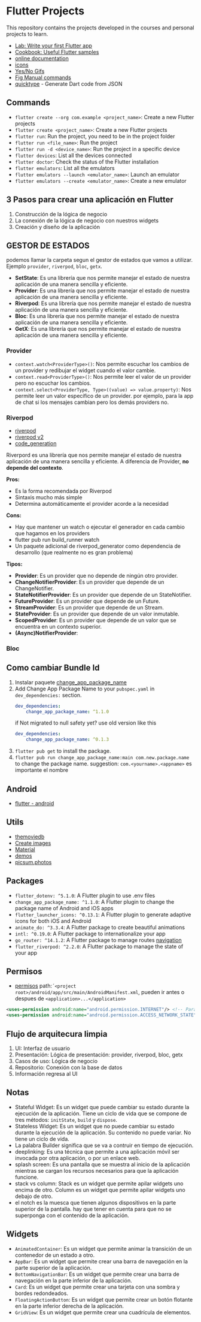 # **Flutter Projects**

This repository contains the projects developed in the courses and personal projects to learn.

- [Lab: Write your first Flutter app](https://docs.flutter.dev/get-started/codelab)
- [Cookbook: Useful Flutter samples](https://docs.flutter.dev/cookbook)
- [online documentation](https://docs.flutter.dev/)
- [icons](https://fonts.google.com/icons?selected=Material+Icons)
- [Yes/No Gifs](https://yesno.wtf/)
- [Fig Manual commands](https://fig.io/manual/flutter)
- [quicktype](https://quicktype.io/) - Generate Dart code from JSON


## **Commands**
- `flutter create --org com.example <project_name>`: Create a new Flutter projects
- `flutter create <project_name>`: Create a new Flutter projects
- `flutter run`: Run the project, you need to be in the project folder
- `flutter run <file_name>`: Run the project
- `flutter run -d <device_name>`: Run the project in a specific device
- `flutter devices`: List all the devices connected
- `flutter doctor`: Check the status of the Flutter installation
- `flutter emulators`: List all the emulators
- `flutter emulators --launch <emulator_name>`: Launch an emulator
- `flutter emulators --create <emulator_name>`: Create a new emulator



## **3 Pasos para crear una aplicación en Flutter**

1. Construcción de la lógica de negocio
2. La conexión de la lógica de negocio con nuestros widgets
3. Creación y diseño de la aplicación


## **GESTOR DE ESTADOS**

podemos llamar la carpeta segun el gestor de estados que vamos a utilizar. Ejemplo `provider`, `riverpod`, `bloc`, `getx`.

- **SetState**: Es una librería que nos permite manejar el estado de nuestra aplicación de una manera sencilla y eficiente.
- **Provider**: Es una librería que nos permite manejar el estado de nuestra aplicación de una manera sencilla y eficiente.
- **Riverpod**: Es una librería que nos permite manejar el estado de nuestra aplicación de una manera sencilla y eficiente.
- **Bloc**: Es una librería que nos permite manejar el estado de nuestra aplicación de una manera sencilla y eficiente.
- **GetX**: Es una librería que nos permite manejar el estado de nuestra aplicación de una manera sencilla y eficiente.

### **Provider**

- `context.watch<ProviderType>()`: Nos permite escuchar los cambios de un provider y redibujar el widget cuando el valor cambie.
- `context.read<ProviderType>()`: Nos permite leer el valor de un provider pero no escuchar los cambios.
- `context.select<ProviderType, Type>((value) => value.property)`: Nos permite leer un valor específico de un provider. por ejemplo, para la app de chat si los mensajes cambian pero los demás providers no.


### Riverpod

- [riverpod](https://riverpod.dev/)
- [riverpod v2](https://docs-v2.riverpod.dev/)
- [code_generation](https://docs-v2.riverpod.dev/docs/concepts/about_code_generation)

Riverpord es una librería que nos permite manejar el estado de nuestra aplicación de una manera sencilla y eficiente. A diferencia de Provider, **no depende del contexto**.

**Pros:**
- Es la forma recomendada por Riverpod
- Sintaxis mucho más simple
- Determina automáticamente el provider acorde a la necesidad

**Cons:**
- Hay que mantener un watch o ejecutar el generador en cada cambio que hagamos en los providers
- flutter pub run build_runner watch
- Un paquete adicional de riverpod_generator como dependencia de desarrollo (que realmente no es gran problema)

**Tipos:**

- **Provider**: Es un provider que no depende de ningún otro provider.
- **ChangeNotifierProvider**: Es un provider que depende de un ChangeNotifier.
- **StateNotifierProvider**: Es un provider que depende de un StateNotifier.
- **FutureProvider**: Es un provider que depende de un Future.
- **StreamProvider**: Es un provider que depende de un Stream.
- **StateProvider**: Es un provider que depende de un valor inmutable.
- **ScopedProvider**: Es un provider que depende de un valor que se encuentra en un contexto superior.
- **(Async)NotifierProvider**: 

### **Bloc**

## Como cambiar Bundle Id

1. Instalar paquete [change_app_package_name](https://pub.dev/packages/change_app_package_name)
2. Add Change App Package Name to your `pubspec.yaml` in `dev_dependencies:` section.
    ```yaml
    dev_dependencies: 
        change_app_package_name: ^1.1.0
    ```
    if  Not migrated to null safety yet? use old version like this
    ```yaml
    dev_dependencies: 
        change_app_package_name: ^0.1.3
    ```
3. `flutter pub get` to install the package.
4. `flutter pub run change_app_package_name:main com.new.package.name` to change the package name. suggestion: `com.<yourname>.<appname>` es importante el nombre

## Android

- [flutter - android](https://docs.flutter.dev/deployment/android)


## Utils

- [themoviedb](https://www.themoviedb.org/)
- [Create images](https://www.bing.com/images/create)
- [Material](https://m3.material.io/develop/flutter)
- [demos](https://flutter.github.io/samples/web/material_3_demo/)
- [picsum.photos](https://picsum.photos/)

## Packages

- `flutter_dotenv: ^5.1.0`: A Flutter plugin to use .env files
- `change_app_package_name: ^1.1.0`: A Flutter plugin to change the package name of Android and iOS apps
- `flutter_launcher_icons: ^0.13.1`: A Flutter plugin to generate adaptive icons for both iOS and Android
- `animate_do: ^3.3.4`: A Flutter package to create beautiful animations
- `intl: ^0.19.0`: A Flutter package to internationalize your app
- `go_router: ^14.1.2`: A Flutter package to manage routes [navigation](https://docs.flutter.dev/ui/navigation)
- `flutter_riverpod: ^2.2.0`: A Flutter package to manage the state of your app

## Permisos
- [permisos](https://developer.android.com/reference/android/Manifest.permission)
path:`´<project root>/android/app/src/main/AndroidManifest.xml`, pueden ir antes o despues de `<application>...</application>`

```xml
<uses-permission android:name="android.permission.INTERNET"/> <!-- Para acceder a internet -->
<uses-permission android:name="android.permission.ACCESS_NETWORK_STATE" /> <!-- Para acceder al estado de la red -->
```

## Flujo de arquitecura limpia

1. UI: Interfaz de usuario
2. Presentación: Lógica de presentación: provider, riverpod, bloc, getx
3. Casos de uso: Lógica de negocio
4. Repositorio: Conexión con la base de datos
5. Información regresa al UI

## Notas

- Stateful Widget: Es un widget que puede cambiar su estado durante la ejecución de la aplicación. Tiene un ciclo de vida que se compone de tres métodos: `initState`, `build` y `dispose`.
- Stateless Widget: Es un widget que no puede cambiar su estado durante la ejecución de la aplicación. Su contenido no puede variar. No tiene un ciclo de vida.
- La palabra Builder significa que se va a contruir en tiempo de ejecución.
- deeplinking: Es una técnica que permite a una aplicación móvil ser invocada por otra aplicación, o por un enlace web.
- splash screen: Es una pantalla que se muestra al inicio de la aplicación mientras se cargan los recursos necesarios para que la aplicación funcione.
- stack vs column: Stack es un widget que permite apilar widgets uno encima de otro. Column es un widget que permite apilar widgets uno debajo de otro.
- el notch es la muesca que tienen algunos dispositivos en la parte superior de la pantalla. hay que tener en cuenta para que no se superponga con el contenido de la aplicación.

## **Widgets**

- `AnimatedContainer`: Es un widget que permite animar la transición de un contenedor de un estado a otro.
- `AppBar`: Es un widget que permite crear una barra de navegación en la parte superior de la aplicación.
- `BottomNavigationBar`: Es un widget que permite crear una barra de navegación en la parte inferior de la aplicación.
- `Card`: Es un widget que permite crear una tarjeta con una sombra y bordes redondeados.
- `FloatingActionButton`: Es un widget que permite crear un botón flotante en la parte inferior derecha de la aplicación.
- `GridView`: Es un widget que permite crear una cuadrícula de elementos.